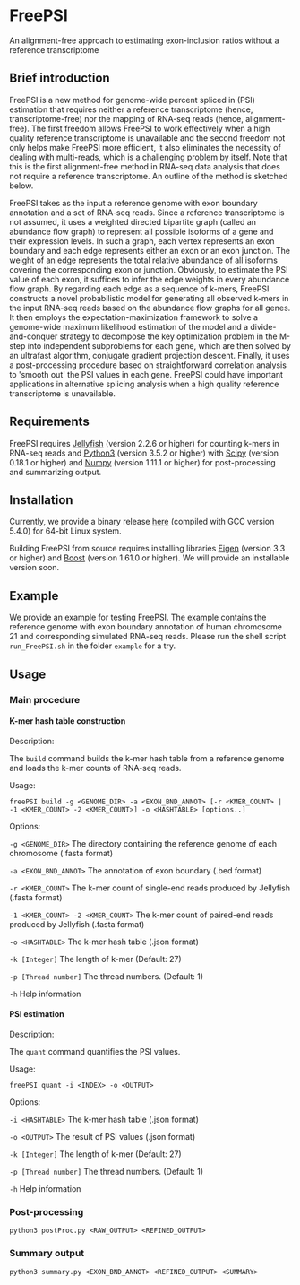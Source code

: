 # FreePSI
An alignment-free approach to estimating exon-inclusion ratios without a reference transcriptome

## Brief introduction
FreePSI is a new method for genome-wide percent spliced in (PSI) estimation that requires neither a reference transcriptome (hence, transcriptome-free) nor the mapping of RNA-seq reads (hence, alignment-free). The first freedom allows FreePSI to work effectively when a high quality reference transcriptome is unavailable and the second freedom not only helps make FreePSI more efficient, it also eliminates the necessity of dealing with multi-reads, which is a challenging problem by itself. Note that this is the first alignment-free method in RNA-seq data analysis that does not require a reference transcriptome. An outline of the method is sketched below.

FreePSI takes as the input a reference genome with exon boundary annotation and a set of RNA-seq reads. Since a reference transcriptome is not assumed, it uses a weighted directed bipartite graph (called an abundance flow graph) to represent all possible isoforms of a gene and their expression levels. In such a graph, each vertex represents an exon boundary and each edge represents either an exon or an exon junction. The weight of an edge represents the total relative abundance of all isoforms covering the corresponding exon or junction. Obviously, to estimate the PSI value of each exon, it suffices to infer the edge weights in every abundance flow graph. By regarding each edge as a sequence of k-mers, FreePSI constructs a novel probabilistic model for generating all observed k-mers in the input RNA-seq reads based on the abundance flow graphs for all genes. It then employs the expectation-maximization framework to solve a genome-wide maximum likelihood estimation of the model and a divide-and-conquer strategy to decompose the key optimization problem in the M-step into independent subproblems for each gene, which are then solved by an ultrafast algorithm, conjugate gradient projection descent. Finally, it uses a post-processing procedure based on straightforward correlation analysis to 'smooth out' the PSI values in each gene. FreePSI could have important applications in alternative splicing analysis when a high quality reference transcriptome is unavailable.

## Requirements
FreePSI requires [Jellyfish](https://github.com/gmarcais/Jellyfish/releases) (version 2.2.6 or higher) for counting k-mers in RNA-seq reads and [Python3](https://www.python.org/downloads/) (version 3.5.2 or higher) with [Scipy](https://www.scipy.org/) (version 0.18.1 or higher) and [Numpy](http://www.numpy.org/) (version 1.11.1 or higher) for post-processing and summarizing output.

## Installation
Currently, we provide a binary release [here](https://github.com/JY-Zhou/FreePSI/releases) (compiled with GCC version 5.4.0) for 64-bit Linux system.

Building FreePSI from source requires installing libraries [Eigen](http://eigen.tuxfamily.org) (version 3.3 or higher) and [Boost](http://www.boost.org) (version 1.61.0 or higher).
We will provide an installable version soon.

## Example
We provide an example for testing FreePSI.
The example contains the reference genome with exon boundary annotation of human chromosome 21 and corresponding simulated RNA-seq reads.
Please run the shell script `run_FreePSI.sh` in the folder `example` for a try.

## Usage
### Main procedure
#### K-mer hash table construction
Description:

  The `build` command builds the k-mer hash table from a reference genome and loads the k-mer counts of RNA-seq reads.

Usage:

  `freePSI build -g <GENOME_DIR> -a <EXON_BND_ANNOT> [-r <KMER_COUNT> | -1 <KMER_COUNT> -2 <KMER_COUNT>] -o <HASHTABLE> [options..]`

Options:

  `-g <GENOME_DIR>`                  The directory containing the reference genome of each chromosome (.fasta format)
  
  `-a <EXON_BND_ANNOT>`              The annotation of exon boundary (.bed format)
  
  `-r <KMER_COUNT>`                  The k-mer count of single-end reads produced by Jellyfish (.fasta format)
  
  `-1 <KMER_COUNT> -2 <KMER_COUNT>`  The k-mer count of paired-end reads produced by Jellyfish (.fasta format)
  
  `-o <HASHTABLE>`                   The k-mer hash table (.json format)
  
  `-k [Integer]`                     The length of k-mer (Default: 27)
  
  `-p [Thread number]`               The thread numbers. (Default: 1)
  
  `-h`                               Help information

#### PSI estimation
Description:

  The `quant` command quantifies the PSI values.

Usage:

  `freePSI quant -i <INDEX> -o <OUTPUT>`

Options:

  `-i <HASHTABLE>`                   The k-mer hash table (.json format)
  
  `-o <OUTPUT>`                      The result of PSI values (.json format)
  
  `-k [Integer]`                     The length of k-mer (Default: 27)
  
  `-p [Thread number]`               The thread numbers. (Default: 1)
  
  `-h`                               Help information


### Post-processing
`python3 postProc.py <RAW_OUTPUT> <REFINED_OUTPUT>`

### Summary output
`python3 summary.py <EXON_BND_ANNOT> <REFINED_OUTPUT> <SUMMARY>`
